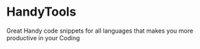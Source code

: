 # HandyTools
Great Handy code snippets for all languages that makes you more productive in your Coding
